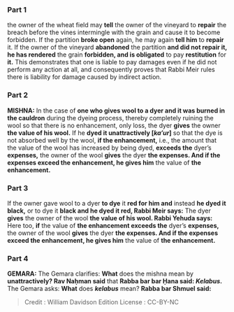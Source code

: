 
### Part 1
the owner of the wheat field may <b>tell</b> the owner of the vineyard to <b>repair</b> the breach before the vines intermingle with the grain and cause it to become forbidden. If the partition <b>broke open</b> again, he may again <b>tell him</b> to <b>repair</b> it. If the owner of the vineyard <b>abandoned</b> the partition <b>and did not repair it, he has rendered</b> the grain <b>forbidden, and is obligated</b> to pay <b>restitution</b> for <b>it.</b> This demonstrates that one is liable to pay damages even if he did not perform any action at all, and consequently proves that Rabbi Meir rules there is liability for damage caused by indirect action.

### Part 2
<strong>MISHNA:</strong> In the case of <b>one who gives wool to a dyer and it was burned in the cauldron</b> during the dyeing process, thereby completely ruining the wool so that there is no enhancement, only loss, the dyer <b>gives</b> the owner <b>the value of his wool.</b> If he <b>dyed it unattractively [<i>ka’ur</i>]</b> so that the dye is not absorbed well by the wool, <b>if the enhancement,</b> i.e., the amount that the value of the wool has increased by being dyed, <b>exceeds the</b> dyer’s <b>expenses,</b> the owner of the wool <b>gives</b> the dyer <b>the expenses. And if the expenses exceed the enhancement, he gives him</b> the value of <b>the enhancement.</b>

### Part 3
If the owner gave wool to a dyer <b>to dye</b> it <b>red for him and</b> instead <b>he dyed it black,</b> or to dye it <b>black and he dyed it red, Rabbi Meir says:</b> The dyer <b>gives</b> the owner of the wool <b>the value of his wool. Rabbi Yehuda says:</b> Here too, <b>if</b> the value of <b>the enhancement exceeds the</b> dyer’s <b>expenses,</b> the owner of the wool <b>gives</b> the dyer <b>the expenses. And if the expenses exceed the enhancement, he gives him</b> the value of <b>the enhancement.</b>

### Part 4
<strong>GEMARA:</strong> The Gemara clarifies: <b>What</b> does the mishna mean by <b>unattractively? Rav Naḥman said</b> that <b>Rabba bar bar Ḥana said: <i>Kelabus</i>.</b> The Gemara asks: <b>What</b> does <b><i>kelabus</i></b> mean? <b>Rabba bar Shmuel said:</b>

>Credit : William Davidson Edition
>License : CC-BY-NC